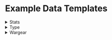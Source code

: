 # Example Data Templates

<details><summary>Stats</summary>
<p>

## Properties

| Property | Type | Description |
| --- | --- | --- |
| movement | number | The number in inches a model can move. |
| fight | number | The model's fight score. |
| range | number | The model's ranged fight score
| strength | number | The model's strength score. |
| defence | number | The model's defence score. |
| attacks | number | The number of attacks the model can make in melee combat. |
| wounds | number | The model's wounds score. |
| courage | number | The model's courage score. |
| might | object | The model's might stats |
| will | object | The model's will stats |
| fate | object | The model's fate stats |

### Might, Will & Fate Objects

| Property | Type | Description |
| --- | --- | --- |
| - additional | number | The additional amount of might points that can be bought for a model e.g. Ringwriath, Witch-King |
| - points | number | The cost in points of the additional stat per point e.g. 5 points. 0 if model can't have additional points. |
| - value | number | The model's un-modified default stat value |

## Template

```JSON5
"stats": {
        "movement": 0,
        "fight": 0,
        "range": 0,
        "strength": 0,
        "defence": 0,
        "attacks": 0,
        "wounds": 0,
        "courage": 0,
        "might": {
            "additional": 0,
            "points": 0,
            "value": 0
        },
        "will": {
            "additional": 0,
            "points": 0,
            "value": 0
        },
        "fate": {
            "additional": 0,
            "points": 0,
            "value": 0
        }
    }
```

## Examples

```JSON5
"stats": {
        // Witch-King Stats
        "movement": 6,
        "fight": 5,
        "range": 4,
        "strength": 4,
        "defence": 8,
        "attacks": 1,
        "wounds": 1,
        "courage": 6,
        "might": {
            "additional": 3,
            "points": 5,
            "value": 0
        },
        "will": {
            "additional": 10,
            "points": 5,
            "value": 10
        },
        "fate": {
            "additional": 3,
            "points": 5,
            "value": 0
        }
    }
```
</p>
</details>


<details><summary>Type</summary>
<p>

## Properties

| Property | Type |Description |
| --- | --- | --- |
| Type Of Model | "Cavalry" \| "Infantry" \| "Monster" | The types for this model.  |

## Template

```JSON5
"type": {
        "Type Of Model": {}
}
```

## Examples

```JSON5
"type": {
        "Monster": {},
        "Infantry": {}
        ... // Additonal Types

}
```
</p>
</details>


<details><summary>Wargear</summary>
<p>

## Properties

| Property | Type | Description |
| --- | --- | --- |
| Wargear Name | string | The name of the wargear in Capital Case format. |
| optional | boolean | Should this wargear be selectable by the user (true), or is it part of default wargear for the model (false). |
| points | number | The cost in points of the wargear. 0 if wargear is part of default wargear for the model |
| type | "Active" \| "Passive" | Is this wargear passive or active in its use. |
| userSelected | boolean | Default (false), changes when a user selects it (true).  |

## Template

```JSON5
"wargear": {
        // Selectable Wargear
        "Wargear Name": {
            "optional": true,
            "points": 5, 
            "style": "danger",
            "type": "Active",
            "userSelected": false
        },
        // Default Wargear
        "Wargear Name": {
            "optional": false,
            "points": 5, 
            "style": "neutral",
            "type": "Default",
            "userSelected": false
        }
}
```

## Example

```JSON5
"wargear": {
        "Crown Of Morgul": {
            "optional": true,
            "points": 25,
            "style": "warning",
            "type": "Passive",
            "userSelected": false
        },
        ... // Additonal Wargear
}
```
</p>
</details>



